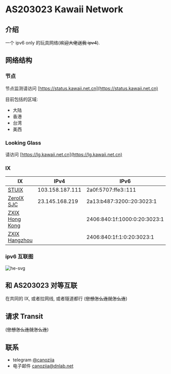 # AS203023 Kawaii Network

## 介绍

一个 ipv6 only 的玩具网络(~~欢迎大佬送我 ipv4~~).

## 网络结构

### 节点

节点监测请访问 [https://status.kawaii.net.cn](https://status.kawaii.net.cn)

目前包括的区域:

-   大陆
-   香港
-   台湾
-   美西

### Looking Glass

请访问 [https://lg.kawaii.net.cn](https://lg.kawaii.net.cn)

### IX

| IX                                                  | IPv4            | IPv6                         | Speed |
| --------------------------------------------------- | --------------- | ---------------------------- | ----- |
| [STUIX](https://www.peeringdb.com/ix/3352)          | 103.158.187.111 | 2a0f:5707:ffe3::111          | 1G    |
| [ZeroIX SJC](https://www.peeringdb.com/ix/4242)     | 23.145.168.219  | 2a13:b487:3200::20:3023:1    | 1G    |
| [ZXIX Hong Kong](https://www.peeringdb.com/ix/3246) |                 | 2406:840:1f:1000:0:20:3023:1 | 1G    |
| [ZXIX Hangzhou](https://www.peeringdb.com/ix/3166)  |                 | 2406:840:1f:1:0:20:3023:1    | 100M  |

### ipv6 互联图

![he-svg](https://bgp.he.net/graphs/as203023-ipv6.svg)

## 和 AS203023 对等互联

在共同的 IX, 或者拉网线, 或者隧道都行 (~~您想怎么连就怎么连~~)

## 请求 Transit

(~~您想怎么连就怎么连~~)

## 联系

-   telegram [@canoziia](https://t.me/canoziia)
-   电子邮件 [canoziia@dnlab.net](mailto:canoziia@dnlab.net)
